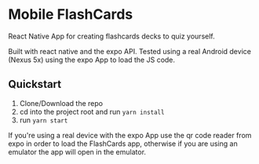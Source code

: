 # Mobile FlashCards

React Native App for creating flashcards decks to quiz yourself.

Built with react native and the expo API.
Tested using a real Android device (Nexus 5x) using the expo App to load the JS code.

## Quickstart

1. Clone/Download the repo
2. cd into the project root and run `yarn install`
3. run `yarn start`

If you're using a real device with the expo App use the qr code reader from expo in order to load the FlashCards app, otherwise if you are using an emulator the app will open in the emulator.
